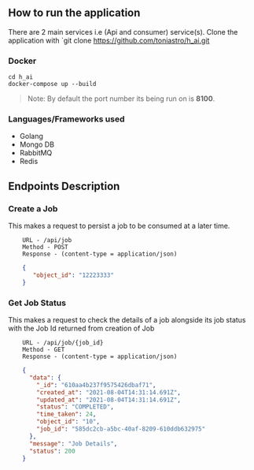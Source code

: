 ## How to run the application
There are 2 main services i.e (Api and consumer) service(s).
Clone the application with `git clone https://github.com/toniastro/h_ai.git

### Docker

```
cd h_ai
docker-compose up --build
```
> Note: By default the port number its being run on is **8100**.


### Languages/Frameworks used
- Golang
- Mongo DB
- RabbitMQ
- Redis

## Endpoints Description

### Create a Job

This makes a request to persist a job to be consumed at a later time.

```
    URL - /api/job
    Method - POST
    Response - (content-type = application/json)
``` 
```JSON
    {
       "object_id": "12223333"
    }
```

### Get Job Status

This makes a request to check the details of a job alongside its job status with the Job Id returned from creation of Job

```
    URL - /api/job/{job_id}
    Method - GET
    Response - (content-type = application/json)
``` 
```JSON
    {
      "data": {
        "_id": "610aa4b237f9575426dbaf71",
        "created_at": "2021-08-04T14:31:14.691Z",
        "updated_at": "2021-08-04T14:31:14.691Z",
        "status": "COMPLETED",
        "time_taken": 24,
        "object_id": "10",
        "job_id": "585dc2cb-a5bc-40af-8209-610ddb632975"
      },
      "message": "Job Details",
      "status": 200
    }
```